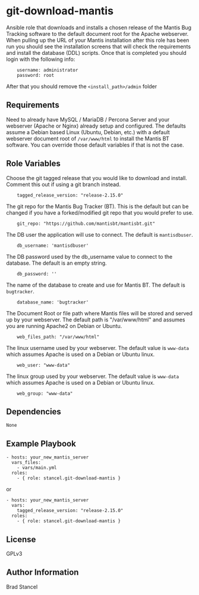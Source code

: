 git-download-mantis
=========

Ansible role that downloads and installs a chosen release of the Mantis Bug Tracking software to the default document root for the Apache webserver. When pulling up the URL of your Mantis installation after this role has been run you should see the installation screens that will check the requirements and install the database (DDL) scripts. Once that is completed you should login with the following info:  

```
	username: administrator
	password: root
```
After that you should remove the `<install_path>/admin` folder

Requirements
------------

Need to already have MySQL / MariaDB / Percona Server and your webserver (Apache or Nginx) already setup and configured. The defaults assume a Debian based Linux (Ubuntu, Debian, etc.) with a default webserver document root of `/var/www/html` to install the Mantis BT software. You can override those default variables if that is not the case.

Role Variables
--------------

Choose the git tagged release that you would like to download and install. Comment this out if using a git branch instead.  

```
	tagged_release_version: "release-2.15.0"
```
The git repo for the Mantis Bug Tracker (BT). This is the default but can be changed if you have a forked/modified git repo that you would prefer to use.  

```
	git_repo: "https://github.com/mantisbt/mantisbt.git"
```
The DB user the application will use to connect. The default is `mantisdbuser`.   

```
	db_username: 'mantisdbuser'
``` 
The DB password used by the db_username value to connect to the database. The default is an empty string.  

```
	db_password: ''
```
The name of the database to create and use for Mantis BT. The default is `bugtracker`.  

```
	database_name: 'bugtracker'
```
The Document Root or file path where Mantis files will be stored and served up by your webserver. The default path is "/var/www/html" and assumes you are running Apache2 on Debian or Ubuntu.  

```
	web_files_path: "/var/www/html"
```
The linux username used by your webserver. The default value is `www-data` which assumes Apache is used on a Debian or Ubuntu linux.  

```
	web_user: "www-data"
```
The linux group used by your webserver. The default value is `www-data` which assumes Apache is used on a Debian or Ubuntu linux.  

```
	web_group: "www-data"
```

Dependencies
------------

	None

Example Playbook
----------------

	- hosts: your_new_mantis_server
	  vars_files:
	    - vars/main.yml
	  roles:
	    - { role: stancel.git-download-mantis }


or 


	- hosts: your_new_mantis_server 
	  vars:
		tagged_release_version: "release-2.15.0"
	  roles:
	    - { role: stancel.git-download-mantis }

License
-------

GPLv3

Author Information
------------------

Brad Stancel
